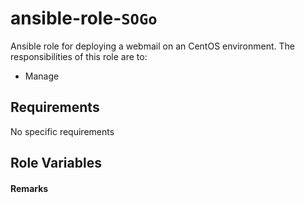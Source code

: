 # ansible-role-`SOGo`

Ansible role for deploying a webmail on an CentOS environment. The responsibilities of this role are to:

- Manage

## Requirements

No specific requirements

## Role Variables

#### Remarks
